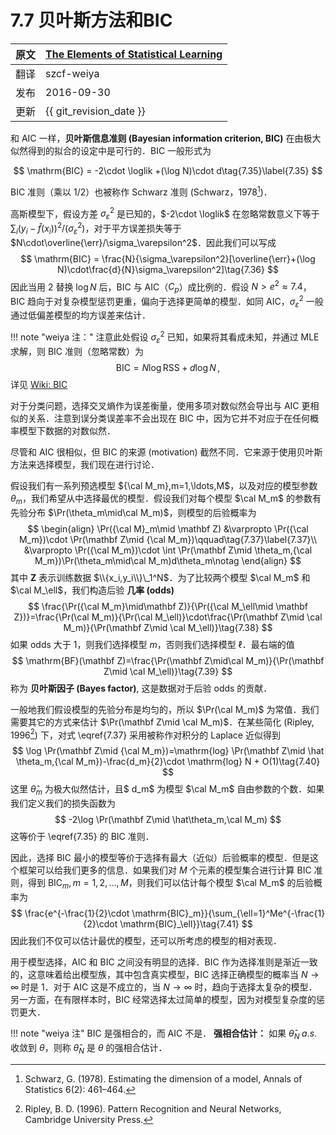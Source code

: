 # 7.7 贝叶斯方法和BIC

| 原文   | [The Elements of Statistical Learning](https://esl.hohoweiya.xyz/book/The%20Elements%20of%20Statistical%20Learning.pdf) |
| ---- | ---------------------------------------- |
| 翻译   | szcf-weiya                               |
| 发布 | 2016-09-30 |
| 更新 | {{ git_revision_date }} |

和 AIC 一样，**贝叶斯信息准则 (Bayesian information criterion, BIC)** 在由极大似然得到的拟合的设定中是可行的．BIC 一般形式为

$$
\mathrm{BIC} = -2\cdot \loglik +(\log N)\cdot d\tag{7.35}\label{7.35}
$$

BIC 准则（乘以 1/2）也被称作 Schwarz 准则 (Schwarz，1978[^1])．

高斯模型下，假设方差 $\sigma_\varepsilon^2$ 是已知的，$-2\cdot \loglik$ 在忽略常数意义下等于 $\sum_i(y_i-\hat f(x_i))^2/(\sigma_\varepsilon^2)$，对于平方误差损失等于 $N\cdot\overline{\err}/\sigma_\varepsilon^2$．因此我们可以写成
$$
\mathrm{BIC} = \frac{N}{\sigma_\varepsilon^2}[\overline{\err}+(\log N)\cdot\frac{d}{N}\sigma_\varepsilon^2]\tag{7.36}
$$
因此当用 2 替换 $\log N$ 后，BIC 与 AIC（$C_p$）成比例的．假设 $N > e^2\approx 7.4$，BIC 趋向于对复杂模型惩罚更重，偏向于选择更简单的模型．如同 AIC，$\sigma_\varepsilon^2$ 一般通过低偏差模型的均方误差来估计．

!!! note "weiya 注："
    注意此处假设 $\sigma_\varepsilon^2$ 已知，如果将其看成未知，并通过 MLE 求解，则 BIC 准则（忽略常数）为
    $$
    \mathrm{BIC} = N\log\mathrm{RSS} + d\log N\,,
    $$
    详见 [Wiki: BIC](https://en.wikipedia.org/wiki/Bayesian_information_criterion#Gaussian_special_case)

对于分类问题，选择交叉熵作为误差衡量，使用多项对数似然会导出与 AIC 更相似的关系．注意到误分类误差率不会出现在 BIC  中，因为它并不对应于在任何概率模型下数据的对数似然．

尽管和 AIC 很相似，但 BIC 的来源 (motivation) 截然不同．它来源于使用贝叶斯方法来选择模型，我们现在进行讨论．

假设我们有一系列预选模型 ${\cal M_m},m=1,\ldots,M$，以及对应的模型参数 $\theta_m$，我们希望从中选择最优的模型．假设我们对每个模型 $\cal M_m$ 的参数有先验分布 $\Pr(\theta_m\mid\cal M_m)$，则模型的后验概率为
$$
\begin{align}
\Pr({\cal M}_m\mid \mathbf Z) &\varpropto \Pr({\cal M_m})\cdot \Pr(\mathbf Z\mid {\cal M_m})\qquad\tag{7.37}\label{7.37}\\
&\varpropto \Pr({\cal M_m})\cdot \int \Pr(\mathbf Z\mid \theta_m,{\cal M_m})\Pr(\theta_m\mid\cal M_m)d\theta_m\notag
\end{align}
$$
其中 $\mathbf Z$ 表示训练数据 $\\{x_i,y_i\\}\_1^N$．为了比较两个模型 $\cal M_m$ 和 $\cal M_\ell$，我们构造后验 **几率 (odds)**
$$
\frac{\Pr({\cal M_m}\mid\mathbf Z)}{\Pr({\cal M_\ell\mid \mathbf Z})}=\frac{\Pr(\cal M_m)}{\Pr(\cal M_\ell)}\cdot\frac{\Pr(\mathbf Z\mid \cal M_m)}{\Pr(\mathbf Z\mid \cal M_\ell)}\tag{7.38}
$$
如果 odds 大于 1，则我们选择模型 $m$，否则我们选择模型 $\ell$．最右端的值
$$
\mathrm{BF}(\mathbf Z)=\frac{\Pr(\mathbf Z\mid\cal M_m)}{\Pr(\mathbf Z\mid \cal M_\ell)}\tag{7.39}
$$
称为 **贝叶斯因子 (Bayes factor)**, 这是数据对于后验 odds 的贡献．

一般地我们假设模型的先验分布是均匀的，所以 $\Pr(\cal M_m)$ 为常值．我们需要其它的方式来估计 $\Pr(\mathbf Z\mid \cal M_m)$．在某些简化 (Ripley, 1996[^2]) 下，对式 \eqref{7.37} 采用被称作对积分的 Laplace 近似得到
$$
\log \Pr(\mathbf Z\mid {\cal M_m})=\mathrm{log} \Pr(\mathbf Z\mid \hat \theta_m,{\cal M_m})-\frac{d_m}{2}\cdot \mathrm{log} N + O(1)\tag{7.40}
$$
这里 $\hat \theta_m$ 为极大似然估计，且$ d_m$ 为模型 $\cal M_m$ 自由参数的个数．如果我们定义我们的损失函数为
$$
-2\log \Pr(\mathbf Z\mid \hat\theta_m,\cal M_m)
$$
这等价于 \eqref{7.35} 的 BIC 准则．

因此，选择 BIC 最小的模型等价于选择有最大（近似）后验概率的模型．但是这个框架可以给我们更多的信息．如果我们对 $M$ 个元素的模型集合进行计算 BIC 准则，得到 $\mathrm{BIC}_m,m=1,2,\ldots,M$，则我们可以估计每个模型 $\cal M_m$ 的后验概率为
$$
\frac{e^{-\frac{1}{2}\cdot \mathrm{BIC}_m}}{\sum_{\ell=1}^Me^{-\frac{1}{2}\cdot \mathrm{BIC}_\ell}}\tag{7.41}
$$
因此我们不仅可以估计最优的模型，还可以所考虑的模型的相对表现．

用于模型选择，AIC 和 BIC 之间没有明显的选择．BIC 作为选择准则是渐近一致的，这意味着给出模型族，其中包含真实模型，BIC 选择正确模型的概率当 $N\rightarrow \infty$ 时是 1．对于 AIC 这是不成立的，当 $N\rightarrow \infty$ 时，趋向于选择太复杂的模型．另一方面，在有限样本时，BIC 经常选择太过简单的模型，因为对模型复杂度的惩罚更大．

!!! note "weiya 注"
    BIC 是强相合的，而 AIC 不是．
    **强相合估计：** 如果 $\hat\theta_N\; a.s.$ 收敛到 $\theta$，则称 $\hat\theta_N$ 是 $\theta$ 的强相合估计．

[^1]: Schwarz, G. (1978). Estimating the dimension of a model, Annals of Statistics 6(2): 461–464.
[^2]: Ripley, B. D. (1996). Pattern Recognition and Neural Networks, Cambridge University Press.
